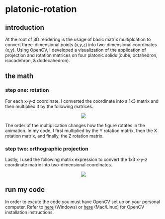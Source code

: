 # platonic-rotation
 
## introduction
At the root of 3D rendering is the usage of basic matrix multiplcation to convert three-dimensional points (x,y,z) into two-dimensional coordinates (x,y). Using OpenCV, I developed a visualization of the application of projection and rotation matrices on four platonic solids (cube, octahedron, isocadehron, & dodecahedron).

## the math

### step one: rotation
For each x-y-z coordinate, I converted the coordinate into a 1x3 matrix and then multiplied it by the following matrices. 
<br>
<p align="center">
<img src="https://wikimedia.org/api/rest_v1/media/math/render/svg/a6821937d5031de282a190f75312353c970aa2df">
</p>

The order of the multiplication changes how the figure rotates in the animation. In my code, I first multiplied by the Y rotation matrix, then the X rotation matrix, and finally, the Z rotation matrix.

### step two: orthographic projection
Lastly, I used the following matrix expression to convert the 1x3 x-y-z coordinate matrix into two-dimensional coordinates.

<p align="center">
<img src="https://wikimedia.org/api/rest_v1/media/math/render/svg/7aed406cbf214a05a044ffc28f4e4549e137b928">
</p>

## run my code
In order to excute the code you must have OpenCV set up on your personal computer. Refer to [here](https://docs.opencv.org/master/d5/de5/tutorial_py_setup_in_windows.html) (Windows) or [here](https://medium.com/@jaskaranvirdi/setting-up-opencv-and-c-development-environment-in-xcode-b6027728003) (Mac/Linux) for OpenCV installation instructions. 
